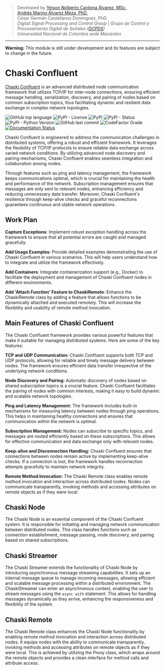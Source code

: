 > Developed by [Yeison Nolberto Cardona Álvarez, MSc.](https://github.com/yeisonCardona)  
[Andrés Marino Álvarez Meza, PhD.](https://github.com/amalvarezme)  
César Germán Castellanos Dominguez, PhD.  
> _Digital Signal Processing and Control Group_  | _Grupo de Control y Procesamiento Digital de Señales ([GCPDS](https://github.com/UN-GCPDS/))_  
> _Universidad Nacional de Colombia sede Manizales_

----

<div class="alert alert-block alert-warning">
<b>Warning:</b> This module is still under development and its features are subject to change in the future.
</div>

# Chaski Confluent

[Chaski Confluent](https://github.com/dunderlab/python-chaski) is an advanced distributed node communication framework that utilizes TCP/IP
for inter-node connections, ensuring efficient message handling, serialization, discovery, and
pairing of nodes based on common subscription topics, thus facilitating dynamic and resilient
data exchange in complex network topologies.

![GitHub top language](https://img.shields.io/github/languages/top/dunderlab/python-chaski)
![PyPI - License](https://img.shields.io/pypi/l/chaski)
![PyPI](https://img.shields.io/pypi/v/chaski)
![PyPI - Status](https://img.shields.io/pypi/status/chaski)
![PyPI - Python Version](https://img.shields.io/pypi/pyversions/chaski)
![GitHub last commit](https://img.shields.io/github/last-commit/dunderlab/python-chaski)
![CodeFactor Grade](https://img.shields.io/codefactor/grade/github/dunderlab/python-chaski)
[![Documentation Status](https://readthedocs.org/projects/chaski-confluent/badge/?version=latest)](https://chaski-confluent.readthedocs.io/en/latest/?badge=latest)

Chaski Confluent is engineered to address the communication challenges in distributed systems,
offering a robust and efficient framework. It leverages the flexibility of TCP/IP protocols to
ensure reliable data exchange across varied network conditions. By utilizing advanced node discovery
and pairing mechanisms, Chaski Confluent enables seamless integration and collaboration among nodes.

Through features such as ping and latency management, the framework keeps communications optimal,
which is crucial for maintaining the health and performance of the network. Subscription management
ensures that messages are only sent to relevant nodes, enhancing efficiency and reducing unnecessary
data transfer. Moreover, Chaski Confluent's resilience through keep-alive checks and graceful
reconnections guarantees continuous and stable network operations.

## Work Plan

**Capture Exceptions**:
Implement robust exception handling across the framework to ensure that all potential errors are caught and managed gracefully.

**Add Usage Examples**:
Provide detailed examples demonstrating the use of Chaski Confluent in various scenarios. This will help users understand how to integrate and utilize the framework effectively.

**Add Containers**:
Integrate containerization support (e.g., Docker) to facilitate the deployment and management of Chaski Confluent nodes in different environments.

**Add 'Attach Function' Feature to ChaskiRemote**:
Enhance the ChaskiRemote class by adding a feature that allows functions to be dynamically attached and executed remotely. This will increase the flexibility and usability of remote method invocation.

## Main Features of Chaski Confluent

The Chaski Confluent framework provides various powerful features that make it suitable for managing distributed systems. Here are some of the key features:

**TCP and UDP Communication:**
Chaski Confluent supports both TCP and UDP protocols, allowing for reliable and timely message delivery between nodes. The framework ensures efficient data transfer irrespective of the underlying network conditions.

**Node Discovery and Pairing:**
Automatic discovery of nodes based on shared subscription topics is a crucial feature. Chaski Confluent facilitates the pairing of nodes with common interests, making it easy to build dynamic and scalable network topologies.

**Ping and Latency Management:**
The framework includes built-in mechanisms for measuring latency between nodes through ping operations. This helps in maintaining healthy connections and ensures that communication within the network is optimal.

**Subscription Management:**
Nodes can subscribe to specific topics, and messages are routed efficiently based on these subscriptions. This allows for effective communication and data exchange only with relevant nodes.

**Keep-alive and Disconnection Handling:**
Chaski Confluent ensures that connections between nodes remain active by implementing keep-alive checks. If a connection is lost, the framework handles reconnection attempts gracefully to maintain network integrity.

**Remote Method Invocation:**
The Chaski Remote class enables remote method invocation and interaction across distributed nodes. Nodes can communicate transparently, invoking methods and accessing attributes on remote objects as if they were local.

## Chaski Node

The Chaski Node is an essential component of the Chaski Confluent system. It is responsible for initiating and managing
network communication between distributed nodes. This class handles functions such as connection establishment,
message passing, node discovery, and pairing based on shared subscriptions.

## Chaski Streamer

The Chaski Streamer extends the functionality of Chaski Node by introducing asynchronous message streaming capabilities.
It sets up an internal message queue to manage incoming messages, allowing efficient and scalable message processing within a distributed environment.
The ChaskiStreamer can enter an asynchronous context, enabling the user to stream messages using the `async with` statement.
This allows for handling messages dynamically as they arrive, enhancing the responsiveness and flexibility of the system.

## Chaski Remote

The Chaski Remote class enhances the Chaski Node functionality by enabling remote method invocation and interaction
across distributed nodes. It equips nodes with the ability to communicate transparently, invoking methods and accessing
attributes on remote objects as if they were local. This is achieved by utilizing the Proxy class, which wraps around
the remote objects and provides a clean interface for method calls and attribute access.

